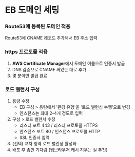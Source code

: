 # EB 도메인 세팅

### Route53에 등록된 도메인 적용
Route53에 CNAME 레코드 추가해서 EB 주소 입력

### https 프로토콜 적용
1. **AWS Certificate Manager**에서 도메인 이름으로 인증서 발급
2. DNS 검증으로 CNAME 써있는 대로 추가
3. 몇 분이면 발급 완료

### 로드 밸런서 구성
1. 용량 수정
    - EB 구성 > 용량에서 '환경 유형'을 '로드 밸런싱 수행'으로 변경
    - 인스턴스는 최대 2-4개 정도로 입력
2. 구성 > 로드 밸런서 수정
    - 리스너 포트 443 / 리스너 프로토콜 HTTPS
    - 인스턴스 포트 80 / 인스턴스 프로토콜 HTTP
    - SSL 인증서 입력
3. (선택) 교차 영역 로드 밸런싱 활성화
4. 배포 후 좀만 기다림 (웹브라우저 캐시 지우는 걸 추천)
